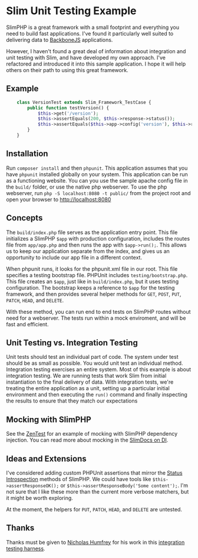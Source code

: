 
Slim Unit Testing Example
================================================================================

SlimPHP is a great framework with a small footprint and everything you need to
build fast applications. I've found it particularly well suited to delivering
data to [BackboneJS][bb] applications.

However, I haven't found a great deal of information about integration and unit
testing with Slim, and have developed my own approach. I've refactored and
introduced it into this sample application. I hope it will help others on their
path to using this great framework.

## Example

```php
    class VersionTest extends Slim_Framework_TestCase {
        public function testVersion() {
            $this->get('/version');
            $this->assertEquals(200, $this->response->status());
            $this->assertEquals($this->app->config('version'), $this->response->body());
        }
    }
```

## Installation

Run `composer install` and then `phpunit`. This application assumes that you
have `phpunit` installed globally on your system. This application can be run as
a functioning website. You can you use the sample apache config file in the
`build/` folder, or use the native php webserver. To use the php webserver, run
`php -S localhost:8080 -t public/` from the project root and open your browser
to [http://localhost:8080][lh]

## Concepts

The `build/index.php` file serves as the application entry point. This file
initializes a SlimPHP `$app` with production configuration, includes the routes
file from `app/app.php` and then runs the app with `$app->run();`. This allows
us to keep our application separate from the index, and gives us an opportunity
to include our app file in a different context.

When phpunit runs, it looks for the phpunit.xml file in our root. This file
specifies a testing bootstrap file. PHPUnit includes `testing/bootstrap.php`.
This file creates an `$app`, just like in `build/index.php`, but it uses
testing configuration. The bootstrap keeps a reference to `$app` for the testing
framework, and then provides several helper methods for `GET`, `POST`, `PUT`,
`PATCH`, `HEAD`, and `DELETE`.

With these method, you can run end to end tests on SlimPHP routes without need
for a webserver. The tests run within a mock enviroment, and will be fast and
efficient. 

## Unit Testing vs. Integration Testing

Unit tests should test an individual part of code. The system under test should
be as small as possible. You would unit test an individual method. Integration
testing exercises an entire system. Most of this example is about integration
testing. We are running tests that work Slim from initial instantiation to the
final delivery of data. With integration tests, we're treating the entire
application as a unit, setting up a particular initial environment and then
executing the `run()` command and finally inspecting the results to ensure that
they match our expectations

## Mocking with SlimPHP

See the [ZenTest][zen_test] for an example of mocking with SlimPHP dependency
injection. You can read more about mocking in the [SlimDocs on DI][di].

## Ideas and Extensions

I've considered adding custom PHPUnit assertions that mirror the
[Status Introspection][si] methods of SlimPHP. We could have tools like 
`$this->assertResponseOK();` or `$this->assertResponseBody('Some content');`.
I'm not sure that I like these more than the current more verbose matchers, but
it might be worth exploring.

At the moment, the helpers for `PUT`, `PATCH`, `HEAD`, and `DELETE` are
untested.

## Thanks

Thanks must be given to [Nicholas Humfrey][njh] for his work in this
[integration testing harness][njh_test].

[si]: http://docs.slimframework.com/#Response
[di]: http://docs.slimframework.com/#Dependency-Injection
[zen_test]: https://github.com/there4/slim-unit-testing-example/blob/master/tests/integration/ZenTest.php
[lh]: http://localhost:8080
[bb]: http://backbonejs.org
[njh]: https://github.com/njh
[njh_test]: https://github.com/njh/njh.me/blob/master/test/IntegrationTest.php
